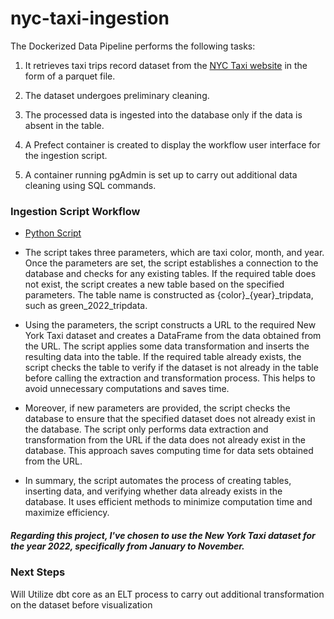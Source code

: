 # nyc-taxi-ingestion

The Dockerized Data Pipeline performs the following tasks:

1. It retrieves taxi trips record dataset from the [NYC Taxi website](https://www.nyc.gov/site/tlc/about/tlc-trip-record-data.page) in the form of a parquet file.

2. The dataset undergoes preliminary cleaning.

3. The processed data is ingested into the database only if the data is absent in the table.

4. A Prefect container is created to display the workflow user interface for the ingestion script.

5. A container running pgAdmin is set up to carry out additional data cleaning using SQL commands.



### Ingestion Script Workflow 
* [Python Script](https://github.com/fxboakye/nyc-taxi-ingestion/blob/master/flows/pg_ingestion.py)

* The script takes three parameters, which are taxi color, month, and year. Once the parameters are set, the script establishes a connection to the database and checks for any existing tables. If the required table does not exist, the script creates a new table based on the specified parameters. The table name is constructed as {color}_{year}_tripdata, such as green_2022_tripdata.

* Using the parameters, the script constructs a URL to the required New York Taxi dataset and creates a DataFrame from the data obtained from the URL. The script applies some data transformation and inserts the resulting data into the table. If the required table already exists, the script checks the table to verify if the dataset is not already in the table before calling the extraction and transformation process. This helps to avoid unnecessary computations and saves time.

* Moreover, if new parameters are provided, the script checks the database to ensure that the specified dataset does not already exist in the database. The script only performs data extraction and transformation from the URL if the data does not already exist in the database. This approach saves computing time for data sets obtained from the URL.

* In summary, the script automates the process of creating tables, inserting data, and verifying whether data already exists in the database. It uses efficient methods to minimize computation time and maximize efficiency.


##### Regarding this project, I've chosen to use the New York Taxi dataset for the year 2022, specifically from January to November.

### Next Steps

Will Utilize dbt core as an ELT process to carry out additional transformation on the dataset before visualization
